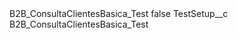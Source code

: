 <?xml version="1.0" encoding="UTF-8"?>
<CustomMetadata xmlns="http://soap.sforce.com/2006/04/metadata" xmlns:xsi="http://www.w3.org/2001/XMLSchema-instance" xmlns:xsd="http://www.w3.org/2001/XMLSchema">
    <label>B2B_ConsultaClientesBasica_Test</label>
    <protected>false</protected>
    <values>
        <field>TestSetup__c</field>
        <value xsi:type="xsd:string">B2B_ConsultaClientesBasica_Test</value>
    </values>
</CustomMetadata>
